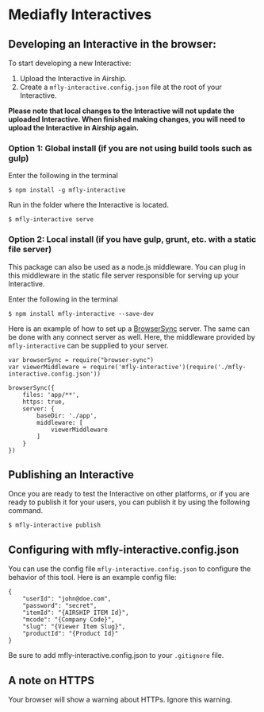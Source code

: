 # Mediafly Interactives

## Developing an Interactive in the browser:

To start developing a new Interactive:

1. Upload the Interactive in Airship.
2. Create a `mfly-interactive.config.json` file at the root of your Interactive.

**Please note that local changes to the Interactive will not update the uploaded Interactive. When finished making changes, you will need to upload the Interactive in Airship again.**

### Option 1: Global install (if you are not using build tools such as gulp)

Enter the following in the terminal

```
$ npm install -g mfly-interactive
```

Run in the folder where the Interactive is located.

```
$ mfly-interactive serve
```

### Option 2: Local install (if you have gulp, grunt, etc. with a static file server)

This package can also be used as a node.js middleware. You can plug in this middleware in the static file server responsible for serving up your Interactive.


Enter the following in the terminal

```
$ npm install mfly-interactive --save-dev
```

Here is an example of how to set up a [BrowserSync](http://www.browsersync.io/) server. The same can be done with any connect server as well. Here, the middleware provided by `mfly-interactive` can be supplied to your server.

```
var browserSync = require("browser-sync")
var viewerMiddleware = require('mfly-interactive')(require('./mfly-interactive.config.json'))

browserSync({
	files: 'app/**',
	https: true,
	server: {
		baseDir: './app',
		middleware: [
			viewerMiddleware
		]
	}
})

```

## Publishing an Interactive

Once you are ready to test the Interactive on other platforms, or if you are ready to publish it for your users, you can publish it by using the following command.

```
$ mfly-interactive publish
```

## Configuring with mfly-interactive.config.json

 You can use the config file `mfly-interactive.config.json` to configure the behavior of this tool. Here is an example config file:

```
{
	"userId": "john@doe.com",
	"password": "secret",
	"itemId": "{AIRSHIP ITEM Id}",
	"mcode": "{Company Code}",
	"slug": "{Viewer Item Slug}",
	"productId": "{Product Id}"
}
```

Be sure to add mfly-interactive.config.json to your `.gitignore` file.

## A note on HTTPS
Your browser will show a warning about HTTPs. Ignore this warning.
